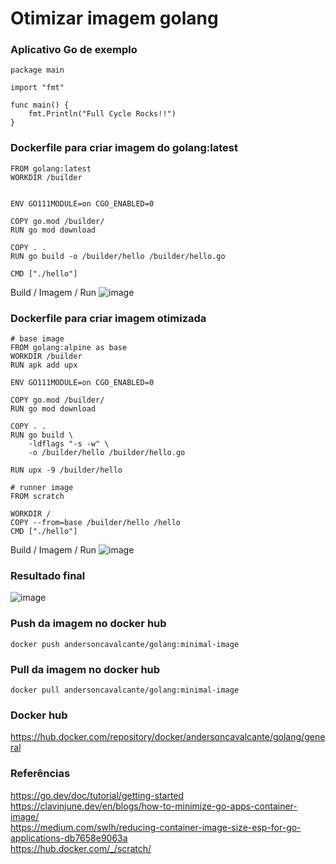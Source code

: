 # Otimizar imagem golang

### Aplicativo Go de exemplo
```
package main 

import "fmt" 

func main() { 
    fmt.Println("Full Cycle Rocks!!") 
}
```

### Dockerfile para criar imagem do golang:latest
```
FROM golang:latest
WORKDIR /builder


ENV GO111MODULE=on CGO_ENABLED=0

COPY go.mod /builder/
RUN go mod download

COPY . .
RUN go build -o /builder/hello /builder/hello.go

CMD ["./hello"]
```
Build / Imagem / Run
![image](https://github.com/and-araujo-cavalcante/minimizar-imagem-container-golang/assets/133878123/b9b58e06-cb45-4589-ad43-dae34f789814)

### Dockerfile para criar imagem otimizada
```
# base image
FROM golang:alpine as base
WORKDIR /builder
RUN apk add upx

ENV GO111MODULE=on CGO_ENABLED=0

COPY go.mod /builder/
RUN go mod download

COPY . .
RUN go build \
    -ldflags "-s -w" \
    -o /builder/hello /builder/hello.go

RUN upx -9 /builder/hello

# runner image
FROM scratch

WORKDIR /
COPY --from=base /builder/hello /hello 
CMD ["./hello"]
```
Build / Imagem / Run
![image](https://github.com/and-araujo-cavalcante/minimizar-imagem-container-golang/assets/133878123/f5aca28a-2f26-44f0-aa9c-2ceed8a4d120)

### Resultado final
![image](https://github.com/and-araujo-cavalcante/minimizar-imagem-container-golang/assets/133878123/999c96d1-2349-4758-9469-cfdddb7e6ab7)

### Push da imagem no docker hub
```
docker push andersoncavalcante/golang:minimal-image
```
### Pull da imagem no docker hub
```
docker pull andersoncavalcante/golang:minimal-image
```

### Docker hub
https://hub.docker.com/repository/docker/andersoncavalcante/golang/general

### Referências
https://go.dev/doc/tutorial/getting-started \
https://clavinjune.dev/en/blogs/how-to-minimize-go-apps-container-image/ \
https://medium.com/swlh/reducing-container-image-size-esp-for-go-applications-db7658e9063a \
https://hub.docker.com/_/scratch/

